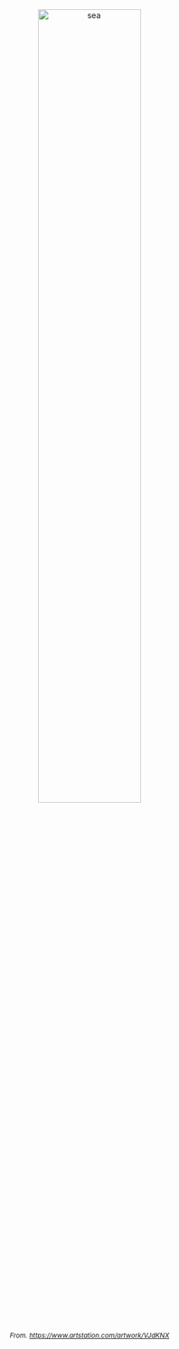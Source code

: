 <div align="center">
    <div>
        <img src="https://cdnb.artstation.com/p/assets/images/images/059/893/245/large/ph_luso-lencois-maranhenses.jpg?1677374057" alt="sea" width="60%"/>
    </div>
    <div>
        <sup><i>From. <a href="https://www.artstation.com/artwork/VJdKNX">https://www.artstation.com/artwork/VJdKNX</a></i></sup>
    </div>
</div>

